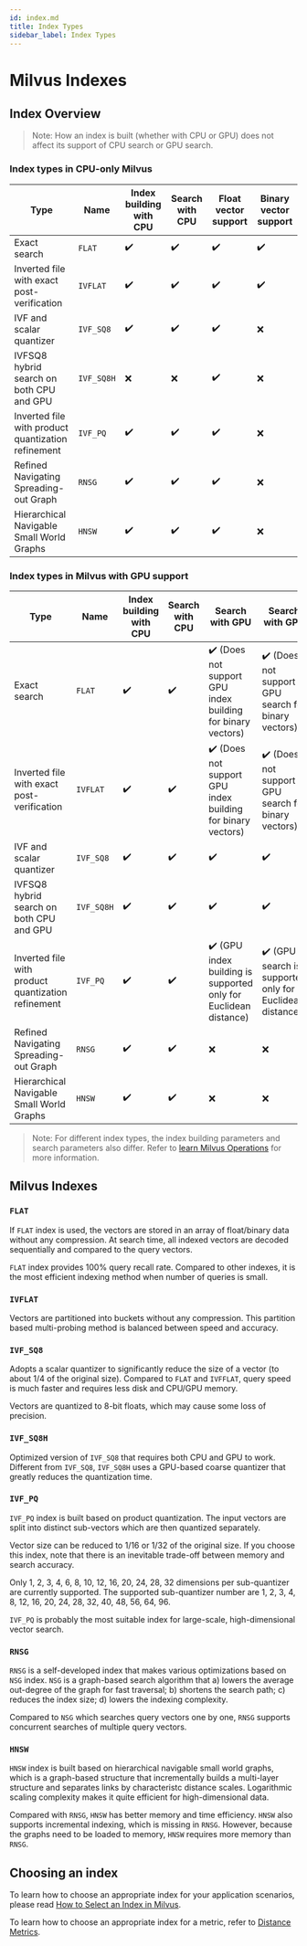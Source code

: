 ```yaml
---
id: index.md
title: Index Types
sidebar_label: Index Types
---
```


# Milvus Indexes

## Index Overview

> Note: How an index is built (whether with CPU or GPU) does not affect its support of CPU search or GPU search.

### Index types in CPU-only Milvus

<div class="table-wrapper" markdown="block">

| Type                                               | Name       | Index building with CPU | Search with CPU | Float vector support | Binary vector support |
| -------------------------------------------------- | ---------- | ----------------------- | --------------- | -------------------- | --------------------- |
| Exact search                                       | `FLAT`     | ✔️                      | ✔️              | ✔️                   | ✔️                    |
| Inverted file with exact post-verification         | `IVFLAT`   | ✔️                      | ✔️              | ✔️                   | ✔️                    |
| IVF and scalar quantizer                           | `IVF_SQ8`  | ✔️                      | ✔️              | ✔️                   | ❌                    |
| IVFSQ8 hybrid search on both CPU and GPU           | `IVF_SQ8H` | ❌                      | ❌              | ✔️                   | ❌                    |
| Inverted file with product quantization refinement | `IVF_PQ`   | ✔️                      | ✔️              | ✔️                   | ❌                    |
| Refined Navigating Spreading-out Graph             | `RNSG`     | ✔️                      | ✔️              | ✔️                   | ❌                    |
| Hierarchical Navigable Small World Graphs          | `HNSW`     | ✔️                      | ✔️              | ✔️                   | ❌                    |

</div>

### Index types in Milvus with GPU support

<div class="table-wrapper" markdown="block">

| Type                                               | Name       | Index building with CPU | Search with CPU | Search with GPU                                          | Search with GPU                                          | Float vector support | Binary vector support |
| -------------------------------------------------- | ---------- | ----------------------- | --------------- | -------------------------------------------------------- | -------------------------------------------------------- | -------------------- | --------------------- |
| Exact search                                       | `FLAT`     | ✔️                      | ✔️              | ✔️ (Does not support GPU index building for binary vectors)      | ✔️ (Does not support GPU search for binary vectors)      | ✔️                   | ✔️                    |
| Inverted file with exact post-verification         | `IVFLAT`   | ✔️                      | ✔️              | ✔️ (Does not support GPU index building for binary vectors)      | ✔️ (Does not support GPU search for binary vectors)      | ✔️                   | ✔️                    |
| IVF and scalar quantizer                           | `IVF_SQ8`  | ✔️                      | ✔️              | ✔️                                                       | ✔️                                                       | ✔️                   | ❌                    |
| IVFSQ8 hybrid search on both CPU and GPU           | `IVF_SQ8H` | ✔️                      | ✔️              | ✔️                                                       | ✔️                                                       | ✔️                   | ❌                    |
| Inverted file with product quantization refinement | `IVF_PQ`   | ✔️                      | ✔️              | ✔️ (GPU index building is supported only for Euclidean distance) | ✔️ (GPU search is supported only for Euclidean distance) | ✔️                   | ❌                    |
| Refined Navigating Spreading-out Graph             | `RNSG`     | ✔️                      | ✔️              | ❌                                                       | ❌                                                       | ✔️                   | ❌                    |
| Hierarchical Navigable Small World Graphs          | `HNSW`     | ✔️                      | ✔️              | ❌                                                       | ❌                                                       | ✔️                   | ❌                    |

</div>

> Note: For different index types, the index building parameters and search parameters also differ. Refer to [learn Milvus Operations](milvus_operation.md) for more information.

## Milvus Indexes

### `FLAT`

If `FLAT` index is used, the vectors are stored in an array of float/binary data without any compression. At search time, all indexed vectors are decoded sequentially and compared to the query vectors.

`FLAT` index provides 100% query recall rate. Compared to other indexes, it is the most efficient indexing method when number of queries is small.

### `IVFLAT`

Vectors are partitioned into buckets without any compression. This partition based multi-probing method is balanced between speed and accuracy.

### `IVF_SQ8`

Adopts a scalar quantizer to significantly reduce the size of a vector (to about 1/4 of the original size). Compared to `FLAT` and `IVFFLAT`, query speed is much faster and requires less disk and CPU/GPU memory.

Vectors are quantized to 8-bit floats, which may cause some loss of precision.

### `IVF_SQ8H`

Optimized version of `IVF_SQ8` that requires both CPU and GPU to work. Different from `IVF_SQ8`, `IVF_SQ8H` uses a GPU-based coarse quantizer that greatly reduces the quantization time.

### `IVF_PQ`

`IVF_PQ` index is built based on product quantization. The input vectors are split into distinct sub-vectors which are then quantized separately.

Vector size can be reduced to 1/16 or 1/32 of the original size. If you choose this index, note that there is an inevitable trade-off between memory and search accuracy.

Only 1, 2, 3, 4, 6, 8, 10, 12, 16, 20, 24, 28, 32 dimensions per sub-quantizer are currently supported. The supported sub-quantizer number are 1, 2, 3, 4, 8, 12, 16, 20, 24, 28, 32, 40, 48, 56, 64, 96.

`IVF_PQ` is probably the most suitable index for large-scale, high-dimensional vector search.

### `RNSG`

`RNSG` is a self-developed index that makes various optimizations based on `NSG` index. `NSG` is a graph-based search algorithm that a) lowers the average out-degree of the graph for fast traversal; b) shortens the search path; c) reduces the index size; d) lowers the indexing complexity.

Compared to `NSG` which searches query vectors one by one, `RNSG` supports concurrent searches of multiple query vectors.

### `HNSW`

`HNSW` index is built based on hierarchical navigable small world graphs, which is a graph-based structure that incrementally builds a multi-layer structure and separates links by characteristc distance scales. Logarithmic scaling complexity makes it quite efficient for high-dimensional data.

Compared with `RNSG`, `HNSW` has better memory and time efficiency. `HNSW` also supports incremental indexing, which is missing in `RNSG`. However, because the graphs need to be loaded to memory, `HNSW` requires more memory than `RNSG`.

## Choosing an index

To learn how to choose an appropriate index for your application scenarios, please read [How to Select an Index in Milvus](https://medium.com/@milvusio/how-to-choose-an-index-in-milvus-4f3d15259212).

To learn how to choose an appropriate index for a metric, refer to [Distance Metrics](metric.md).
